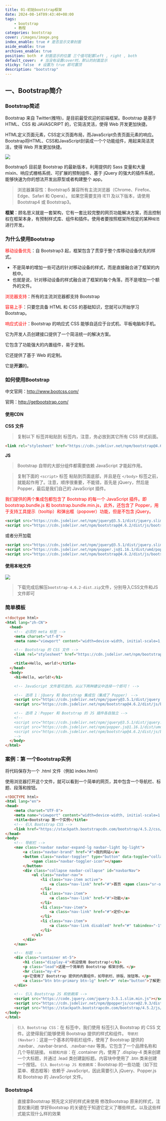 ```yaml
---
title: 01-初始bootstrap框架
date: 2024-08-14T09:43:40+08:00
tags:
    - bootstrap
    - 教程
categories: bootstrap
cover: /images/image.png
index_enable: true # 是否显示文章封面
aside_enable: true 
archives_enable: true 
position: both  # 封面显示的位置 三个值可配置left , right , both 
default_cover:  # 当没有设置cover时，默认的封面显示
sticky: false  # 设置为 true 即可置顶
description: "bootstrap"
---
```

## 一、Bootstrap简介

### Bootstrap简述
Bootstrap 来自 Twitter(推特)，是目前最受欢迎的前端框架。Bootstrap 是基于 HTML、CSS 和 JAVASCRIPT 的，它简洁灵活，使得 Web 开发更加快捷。

HTML定义页面元素，CSS定义页面布局，而JavaScript负责页面元素的响应。Bootstrap将HTML、CSS和JavaScript封装成一个个功能组件，用起来简洁灵活，使得 Web 开发更加快捷。

![](/images/20240814120416.png)

Bootstrap5 目前是 Bootstrap 的最新版本，利用提供的 Sass 变量和大量 mixin、响应式栅格系统、可扩展的预制组件、基于 jQuery 的强大的插件系统，能够快速为你的想法开发出原型或者构建整个 app。

> 浏览器兼容性：Bootstrap5 兼容所有主流浏览器（Chrome、Firefox、Edge、Safari 和 Opera）。 如果您需要支持 IE11 及以下版本，请使用 Bootstrap4 或 Bootstrap3。

**框架**：顾名思义就是一套架构，它有一套比较完整的网页功能解决方案，而且控制权在框架本身，有预制样式库、组件和插件。使用者要按照框架所规定的某种`规范`进行开发。


### 为什么使用Bootstrap
<span style="color: red;">移动设备优先</span>：自 Bootstrap3 起，框架包含了贯穿于整个库移动设备优先的样式。
+ 不是简单的增加一些可选的针对移动设备的样式，而是直接融合进了框架的内核中。
+ 也就是说，针对移动设备的样式融合进了框架的每个角落，而不是增加一个额外的文件。
<span style="color: red;"></span>

<span style="color: red;">浏览器支持</span>：所有的主流浏览器都支持 Bootstrap

<span style="color: red;">容易上手</span>：只要您具备 HTML 和 CSS 的基础知识，您就可以开始学习 Bootstrap。

<span style="color: red;">响应式设计</span>：Bootstrap 的响应式 CSS 能够自适应于台式机、平板电脑和手机。

它为开发人员创建接口提供了一个简洁统一的解决方案。

它包含了功能强大的内置组件，易于定制。

它还提供了基于 Web 的定制。

它是**开源**的。


### 如何使用Bootstrap
中文官网：http://www.bootcss.com/ 

官网：http://getbootstrap.com/ 

#### 使用CDN
**CSS 文件**
> 复制以下 <link> 标签并粘贴到 <head> 标签内，注意，务必放到其它所有 CSS 样式前面。
```html
<link rel="stylesheet" href="https://cdn.jsdelivr.net/npm/bootstrap@4.6.2/dist/css/bootstrap.min.css" integrity="sha384-xOolHFLEh07PJGoPkLv1IbcEPTNtaed2xpHsD9ESMhqIYd0nLMwNLD69Npy4HI+N" crossorigin="anonymous">
```
**JS**
> Bootstrap 自带的大部分组件都需要依赖 JavaScript 才能起作用。

> 复制下面的 `<script>` 标签 粘贴到页面底部，并且是在 `</body>` 标签之前，就能起作用了。注意，顺序很重要，不能错，首先是 jQuery，然后是 Popper，最后是我们自己的 JavaScript 插件。

<span style="color: red;">
我们提供的两个集成包都包含了 Bootstrap 的每一个 JavaScript 插件。即 bootstrap.bundle.js 和 bootstrap.bundle.min.js，此外，还包含了 Popper，用于支持工具提示（tooltip）和弹出框（popover）功能，但是不包含 jQuery。
</span>


```html
<script src="https://cdn.jsdelivr.net/npm/jquery@3.5.1/dist/jquery.slim.min.js" integrity="sha384-DfXdz2htPH0lsSSs5nCTpuj/zy4C+OGpamoFVy38MVBnE+IbbVYUew+OrCXaRkfj" crossorigin="anonymous"></script>
<script src="https://cdn.jsdelivr.net/npm/bootstrap@4.6.2/dist/js/bootstrap.bundle.min.js" integrity="sha384-7ymO4nGrkm372HoSbq1OY2DP4pEZnMiA+E0F3zPr+JQQtQ82gQ1HPY3QIVtztVua" crossorigin="anonymous"></script>
```
或者分开加载
```html
<script src="https://cdn.jsdelivr.net/npm/jquery@3.5.1/dist/jquery.slim.min.js" integrity="sha384-DfXdz2htPH0lsSSs5nCTpuj/zy4C+OGpamoFVy38MVBnE+IbbVYUew+OrCXaRkfj" crossorigin="anonymous"></script>
<script src="https://cdn.jsdelivr.net/npm/popper.js@1.16.1/dist/umd/popper.min.js" integrity="sha384-9/reFTGAW83EW2RDu2S0VKaIzap3H66lZH81PoYlFhbGU+6BZp6G7niu735Sk7lN" crossorigin="anonymous"></script>
<script src="https://cdn.jsdelivr.net/npm/bootstrap@4.6.2/dist/js/bootstrap.min.js" integrity="sha384-Lge2E2XotzMiwH69/MXB72yLpwyENMiOKX8zS8Qo7LDCvaBIWGL+GlRQEKIpYR04" crossorigin="anonymous"></script>
```


#### 使用本地文件
![](/images/下载bootstrap.png)

> 下载完成后解压`bootstrap-4.6.2-dist.zip`文件，分别导入CSS文件和JS文件即可



### 简单模板

```html
<!doctype html>
<html lang="zh-CN">
  <head>
    <!-- 必须的 meta 标签 -->
    <meta charset="utf-8">
    <meta name="viewport" content="width=device-width, initial-scale=1, shrink-to-fit=no">

    <!-- Bootstrap 的 CSS 文件 -->
    <link rel="stylesheet" href="https://cdn.jsdelivr.net/npm/bootstrap@4.6.2/dist/css/bootstrap.min.css" integrity="sha384-xOolHFLEh07PJGoPkLv1IbcEPTNtaed2xpHsD9ESMhqIYd0nLMwNLD69Npy4HI+N" crossorigin="anonymous">

    <title>Hello, world!</title>
  </head>
  <body>
    <h1>Hello, world!</h1>

    <!-- JavaScript 文件是可选的。从以下两种建议中选择一个即可！ -->

    <!-- 选项 1：jQuery 和 Bootstrap 集成包（集成了 Popper） -->
    <script src="https://cdn.jsdelivr.net/npm/jquery@3.5.1/dist/jquery.slim.min.js" integrity="sha384-DfXdz2htPH0lsSSs5nCTpuj/zy4C+OGpamoFVy38MVBnE+IbbVYUew+OrCXaRkfj" crossorigin="anonymous"></script>
    <script src="https://cdn.jsdelivr.net/npm/bootstrap@4.6.2/dist/js/bootstrap.bundle.min.js" integrity="sha384-7ymO4nGrkm372HoSbq1OY2DP4pEZnMiA+E0F3zPr+JQQtQ82gQ1HPY3QIVtztVua" crossorigin="anonymous"></script>

    <!-- 选项 2：Popper 和 Bootstrap 的 JS 插件各自独立 -->
    <!--
    <script src="https://cdn.jsdelivr.net/npm/jquery@3.5.1/dist/jquery.slim.min.js" integrity="sha384-DfXdz2htPH0lsSSs5nCTpuj/zy4C+OGpamoFVy38MVBnE+IbbVYUew+OrCXaRkfj" crossorigin="anonymous"></script>
    <script src="https://cdn.jsdelivr.net/npm/popper.js@1.16.1/dist/umd/popper.min.js" integrity="sha384-9/reFTGAW83EW2RDu2S0VKaIzap3H66lZH81PoYlFhbGU+6BZp6G7niu735Sk7lN" crossorigin="anonymous"></script>
    <script src="https://cdn.jsdelivr.net/npm/bootstrap@4.6.2/dist/js/bootstrap.min.js" integrity="sha384-Lge2E2XotzMiwH69/MXB72yLpwyENMiOKX8zS8Qo7LDCvaBIWGL+GlRQEKIpYR04" crossorigin="anonymous"></script>
    -->
  </body>
</html>
```


### 案例：第 一个Bootstrap实例

将代码保存为一个 .html 文件（例如 index.html）

使用浏览器打开这个文件，就可以看到一个简单的网页，其中包含一个导航栏、标题、段落和按钮。
```html
<!DOCTYPE html>
<html lang="en">
<head>
    <meta charset="UTF-8">
    <meta name="viewport" content="width=device-width, initial-scale=1.0">
    <title>Bootstrap 第一个实例</title>
    <!-- 引入 Bootstrap CSS -->
    <link href="https://stackpath.bootstrapcdn.com/bootstrap/4.5.2/css/bootstrap.min.css" rel="stylesheet">
</head>
<body>
    <!-- 导航栏 -->
    <nav class="navbar navbar-expand-lg navbar-light bg-light">
        <a class="navbar-brand" href="#">我的网站</a>
        <button class="navbar-toggler" type="button" data-toggle="collapse" data-target="#navbarNav" aria-controls="navbarNav" aria-expanded="false" aria-label="Toggle navigation">
            <span class="navbar-toggler-icon"></span>
        </button>
        <div class="collapse navbar-collapse" id="navbarNav">
            <ul class="navbar-nav">
                <li class="nav-item active">
                    <a class="nav-link" href="#">首页 <span class="sr-only">(current)</span></a>
                </li>
                <li class="nav-item">
                    <a class="nav-link" href="#">功能</a>
                </li>
                <li class="nav-item">
                    <a class="nav-link" href="#">定价</a>
                </li>
                <li class="nav-item">
                    <a class="nav-link disabled" href="#" tabindex="-1" aria-disabled="true">禁用</a>
                </li>
            </ul>
        </div>
    </nav>

    <!-- 标题 -->
    <div class="container mt-5">
        <h1 class="display-4">欢迎使用 Bootstrap!</h1>
        <p class="lead">这是一个简单的 Bootstrap 框架示例。</p>
        <hr class="my-4">
        <p>它使用了 Bootstrap 提供的内置组件，如导航栏、排版、按钮等。</p>
        <a class="btn btn-primary btn-lg" href="#" role="button">了解更多</a>
    </div>

    <!-- 引入 Bootstrap JS 和依赖库 -->
    <script src="https://code.jquery.com/jquery-3.5.1.slim.min.js"></script>
    <script src="https://cdn.jsdelivr.net/npm/@popperjs/core@2.9.3/dist/umd/popper.min.js"></script>
    <script src="https://stackpath.bootstrapcdn.com/bootstrap/4.5.2/js/bootstrap.min.js"></script>
</body>
</html>
```
> `引入 Bootstrap CSS`：在 <head> 标签中，我们使用 <link> 标签引入 Bootstrap 的 CSS 文件。这使得我们能够使用 Bootstrap 提供的样式和组件。
`导航栏 (Navbar)`：这是一个基本的导航栏组件，使用了 Bootstrap 提供的 .navbar、.navbar-brand、.navbar-nav 等类。它包含了一个品牌名称和几个导航链接。
`标题和内容`：在 .container 内，使用了 .display-4 类来创建一个大标题，并通过 .lead 类创建副标题。内容块中使用了 .btn 类来创建一个按钮。
`引入 Bootstrap JS 和依赖库`：Bootstrap 的一些功能（如下拉菜单、模态框等）依赖于 JavaScript，因此需要引入 jQuery、Popper.js 和 Bootstrap 的 JavaScript 文件。


### Bootstrap4

> 直接拿Bootstrap 预先定义好的样式来使用
修改Bootstrap 原来的样式，注意权重问题
学好Bootstrap 的关键在于知道它定义了哪些样式，以及这些样式能实现什么样的效果

